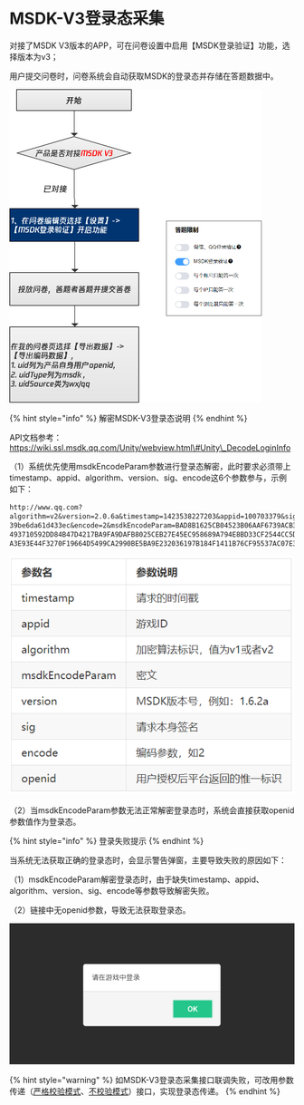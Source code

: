 # MSDK-V3登录态采集

对接了MSDK V3版本的APP，可在问卷设置中启用【MSDK登录验证】功能，选择版本为v3；

用户提交问卷时，问卷系统会自动获取MSDK的登录态并存储在答题数据中。

![](../.gitbook/assets/image%20%28283%29.png)

{% hint style="info" %}
解密MSDK-V3登录态说明
{% endhint %}

API文档参考：[https://wiki.ssl.msdk.qq.com/Unity/webview.html\#Unity\_DecodeLoginInfo ](https://wiki.ssl.msdk.qq.com/Unity/webview.html#Unity_DecodeLoginInfo%20)

（1）系统优先使用msdkEncodeParam参数进行登录态解密，此时要求必须带上timestamp、appid、algorithm、version、sig、encode这6个参数参与，示例如下：

```text
http://www.qq.com?algorithm=v2&version=2.0.6a&timestamp=1423538227203&appid=100703379&sig=427291da31b56b597
39be6da61d433ec&encode=2&msdkEncodeParam=BAD8B1625CB04523B06AAF6739ACB3CEA96F54393831AF5C6890E92EE61CF1A29F
493710592DD84B47D4217BA9FA9DAFB8025CEB27E45EC958689A794E8BD33CF2544CC5D00FCE03AEF7B23EE2BFCA4332F5D69547477
A3E93E44F3270F19664D5499CA2990BE5BA9E232036197B184F1411B76CF95537AC07E3D6A27F054AD3F26648B18554F9C1
```

![](../.gitbook/assets/image%20%28488%29.png)

（2）当msdkEncodeParam参数无法正常解密登录态时，系统会直接获取openid参数值作为登录态。

{% hint style="info" %}
登录失败提示
{% endhint %}

当系统无法获取正确的登录态时，会显示警告弹窗，主要导致失败的原因如下：

（1）msdkEncodeParam解密登录态时，由于缺失timestamp、appid、algorithm、version、sig、encode等参数导致解密失败。

（2）链接中无openid参数，导致无法获取登录态。

![](../.gitbook/assets/image%20%28293%29.png)



{% hint style="warning" %}
如MSDK-V3登录态采集接口联调失败，可改用参数传递（[严格校验模式](https://imur.gitbook.io/help_center/api-wen-dang/fei-msdk-deng-lu-tai-chuan-di-jie-kou)、[不校验模式](https://imur.gitbook.io/help_center/api-wen-dang/can-shu-chuan-di-jie-kou-bu-xiao-yan-mo-shi)）接口，实现登录态传递。
{% endhint %}



